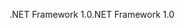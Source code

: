 <span data-ttu-id="28f95-101">.NET Framework 1.0</span><span class="sxs-lookup"><span data-stu-id="28f95-101">.NET Framework 1.0</span></span>